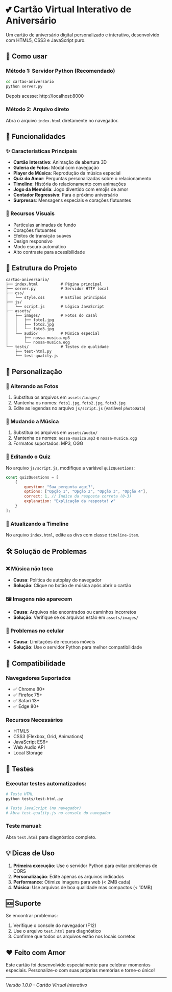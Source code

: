 # 💕 Cartão Virtual Interativo de Aniversário

Um cartão de aniversário digital personalizado e interativo, desenvolvido com HTML5, CSS3 e JavaScript puro.

## 🚀 Como usar

### Método 1: Servidor Python (Recomendado)
```bash
cd cartao-aniversario
python server.py
```
Depois acesse: http://localhost:8000

### Método 2: Arquivo direto
Abra o arquivo `index.html` diretamente no navegador.

## 🎯 Funcionalidades

### ✨ Características Principais
- **Cartão Interativo**: Animação de abertura 3D
- **Galeria de Fotos**: Modal com navegação
- **Player de Música**: Reprodução da música especial
- **Quiz do Amor**: Perguntas personalizadas sobre o relacionamento
- **Timeline**: História do relacionamento com animações
- **Jogo da Memória**: Jogo divertido com emojis de amor
- **Contador Regressivo**: Para o próximo aniversário
- **Surpresas**: Mensagens especiais e corações flutuantes

### 🎨 Recursos Visuais
- Partículas animadas de fundo
- Corações flutuantes
- Efeitos de transição suaves
- Design responsivo
- Modo escuro automático
- Alto contraste para acessibilidade

## 📁 Estrutura do Projeto

```
cartao-aniversario/
├── index.html          # Página principal
├── server.py           # Servidor HTTP local
├── css/
│   └── style.css       # Estilos principais
├── js/
│   └── script.js       # Lógica JavaScript
├── assets/
│   ├── images/         # Fotos do casal
│   │   ├── foto1.jpg
│   │   ├── foto2.jpg
│   │   └── foto3.jpg
│   └── audio/          # Música especial
│       ├── nossa-musica.mp3
│       └── nossa-musica.ogg
└── tests/              # Testes de qualidade
    ├── test-html.py
    └── test-quality.js
```

## 🔧 Personalização

### 📸 Alterando as Fotos
1. Substitua os arquivos em `assets/images/`
2. Mantenha os nomes: `foto1.jpg`, `foto2.jpg`, `foto3.jpg`
3. Edite as legendas no arquivo `js/script.js` (variável `photoData`)

### 🎵 Mudando a Música
1. Substitua os arquivos em `assets/audio/`
2. Mantenha os nomes: `nossa-musica.mp3` e `nossa-musica.ogg`
3. Formatos suportados: MP3, OGG

### 🎯 Editando o Quiz
No arquivo `js/script.js`, modifique a variável `quizQuestions`:
```javascript
const quizQuestions = [
    {
        question: "Sua pergunta aqui?",
        options: ["Opção 1", "Opção 2", "Opção 3", "Opção 4"],
        correct: 1, // Índice da resposta correta (0-3)
        explanation: "Explicação da resposta! 💕"
    }
];
```

### 📅 Atualizando a Timeline
No arquivo `index.html`, edite as divs com classe `timeline-item`.

## 🛠️ Solução de Problemas

### ❌ Música não toca
- **Causa**: Política de autoplay do navegador
- **Solução**: Clique no botão de música após abrir o cartão

### 🖼️ Imagens não aparecem
- **Causa**: Arquivos não encontrados ou caminhos incorretos
- **Solução**: Verifique se os arquivos estão em `assets/images/`

### 📱 Problemas no celular
- **Causa**: Limitações de recursos móveis
- **Solução**: Use o servidor Python para melhor compatibilidade

## 🎨 Compatibilidade

### Navegadores Suportados
- ✅ Chrome 80+
- ✅ Firefox 75+
- ✅ Safari 13+
- ✅ Edge 80+

### Recursos Necessários
- HTML5
- CSS3 (Flexbox, Grid, Animations)
- JavaScript ES6+
- Web Audio API
- Local Storage

## 🧪 Testes

### Executar testes automatizados:
```bash
# Teste HTML
python tests/test-html.py

# Teste JavaScript (no navegador)
# Abra test-quality.js no console do navegador
```

### Teste manual:
Abra `test.html` para diagnóstico completo.

## 💡 Dicas de Uso

1. **Primeira execução**: Use o servidor Python para evitar problemas de CORS
2. **Personalização**: Edite apenas os arquivos indicados
3. **Performance**: Otimize imagens para web (< 2MB cada)
4. **Música**: Use arquivos de boa qualidade mas compactos (< 10MB)

## 🆘 Suporte

Se encontrar problemas:
1. Verifique o console do navegador (F12)
2. Use o arquivo `test.html` para diagnóstico
3. Confirme que todos os arquivos estão nos locais corretos

## ❤️ Feito com Amor

Este cartão foi desenvolvido especialmente para celebrar momentos especiais. Personalize-o com suas próprias memórias e torne-o único!

---

*Versão 1.0.0 - Cartão Virtual Interativo*
